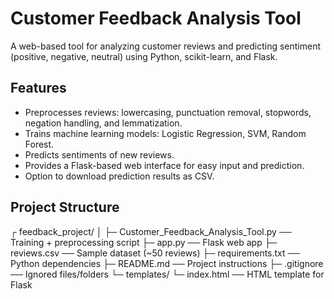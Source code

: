 # Customer Feedback Analysis Tool

A web-based tool for analyzing customer reviews and predicting sentiment (positive, negative, neutral) using Python, scikit-learn, and Flask.

## Features

- Preprocesses reviews: lowercasing, punctuation removal, stopwords, negation handling, and lemmatization.
- Trains machine learning models: Logistic Regression, SVM, Random Forest.
- Predicts sentiments of new reviews.
- Provides a Flask-based web interface for easy input and prediction.
- Option to download prediction results as CSV.

## Project Structure

┌ feedback_project/
│
├─ Customer_Feedback_Analysis_Tool.py ── Training + preprocessing script
├─ app.py ── Flask web app
├─ reviews.csv ── Sample dataset (~50 reviews)
├─ requirements.txt ── Python dependencies
├─ README.md ── Project instructions
├─ .gitignore ── Ignored files/folders
└─ templates/
└─ index.html ── HTML template for Flask                  

